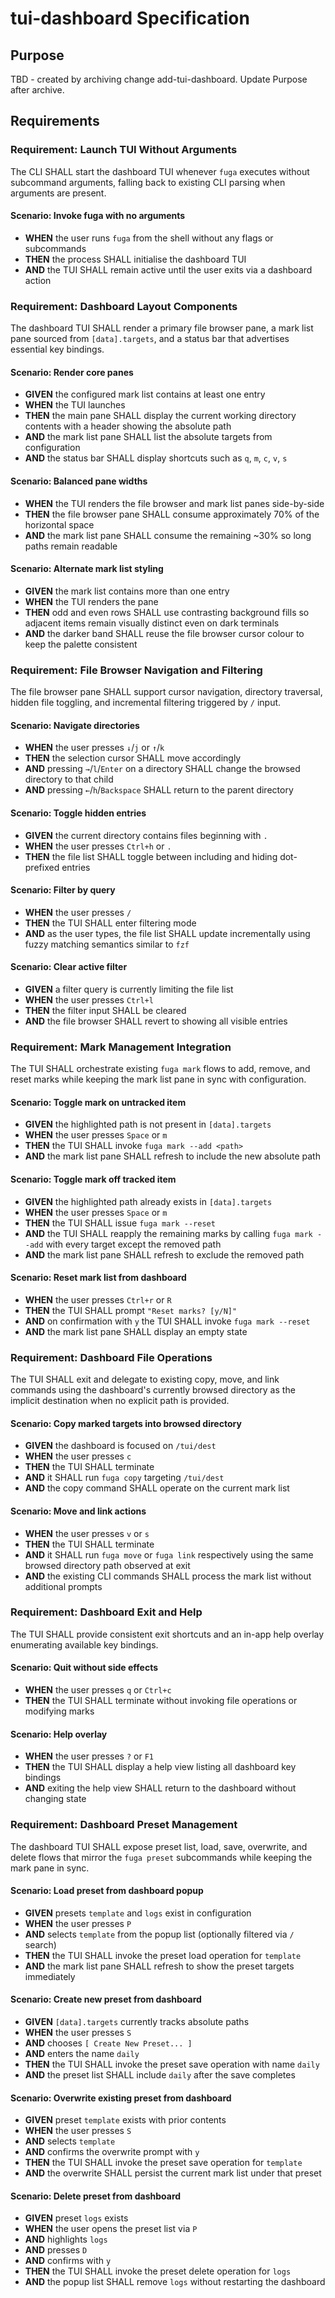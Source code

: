 # tui-dashboard Specification

## Purpose
TBD - created by archiving change add-tui-dashboard. Update Purpose after archive.
## Requirements
### Requirement: Launch TUI Without Arguments
The CLI SHALL start the dashboard TUI whenever `fuga` executes without subcommand arguments, falling back to existing CLI parsing when arguments are present.

#### Scenario: Invoke fuga with no arguments
- **WHEN** the user runs `fuga` from the shell without any flags or subcommands
- **THEN** the process SHALL initialise the dashboard TUI
- **AND** the TUI SHALL remain active until the user exits via a dashboard action

### Requirement: Dashboard Layout Components
The dashboard TUI SHALL render a primary file browser pane, a mark list pane sourced from `[data].targets`, and a status bar that advertises essential key bindings.

#### Scenario: Render core panes
- **GIVEN** the configured mark list contains at least one entry
- **WHEN** the TUI launches
- **THEN** the main pane SHALL display the current working directory contents with a header showing the absolute path
- **AND** the mark list pane SHALL list the absolute targets from configuration
- **AND** the status bar SHALL display shortcuts such as `q`, `m`, `c`, `v`, `s`

#### Scenario: Balanced pane widths
- **WHEN** the TUI renders the file browser and mark list panes side-by-side
- **THEN** the file browser pane SHALL consume approximately 70% of the horizontal space
- **AND** the mark list pane SHALL consume the remaining ~30% so long paths remain readable

#### Scenario: Alternate mark list styling
- **GIVEN** the mark list contains more than one entry
- **WHEN** the TUI renders the pane
- **THEN** odd and even rows SHALL use contrasting background fills so adjacent items remain visually distinct even on dark terminals
- **AND** the darker band SHALL reuse the file browser cursor colour to keep the palette consistent

### Requirement: File Browser Navigation and Filtering
The file browser pane SHALL support cursor navigation, directory traversal, hidden file toggling, and incremental filtering triggered by `/` input.

#### Scenario: Navigate directories
- **WHEN** the user presses `↓`/`j` or `↑`/`k`
- **THEN** the selection cursor SHALL move accordingly
- **AND** pressing `→`/`l`/`Enter` on a directory SHALL change the browsed directory to that child
- **AND** pressing `←`/`h`/`Backspace` SHALL return to the parent directory

#### Scenario: Toggle hidden entries
- **GIVEN** the current directory contains files beginning with `.`
- **WHEN** the user presses `Ctrl+h` or `.`
- **THEN** the file list SHALL toggle between including and hiding dot-prefixed entries

#### Scenario: Filter by query
- **WHEN** the user presses `/`
- **THEN** the TUI SHALL enter filtering mode
- **AND** as the user types, the file list SHALL update incrementally using fuzzy matching semantics similar to `fzf`

#### Scenario: Clear active filter
- **GIVEN** a filter query is currently limiting the file list
- **WHEN** the user presses `Ctrl+l`
- **THEN** the filter input SHALL be cleared
- **AND** the file browser SHALL revert to showing all visible entries

### Requirement: Mark Management Integration
The TUI SHALL orchestrate existing `fuga mark` flows to add, remove, and reset marks while keeping the mark list pane in sync with configuration.

#### Scenario: Toggle mark on untracked item
- **GIVEN** the highlighted path is not present in `[data].targets`
- **WHEN** the user presses `Space` or `m`
- **THEN** the TUI SHALL invoke `fuga mark --add <path>`
- **AND** the mark list pane SHALL refresh to include the new absolute path

#### Scenario: Toggle mark off tracked item
- **GIVEN** the highlighted path already exists in `[data].targets`
- **WHEN** the user presses `Space` or `m`
- **THEN** the TUI SHALL issue `fuga mark --reset`
- **AND** the TUI SHALL reapply the remaining marks by calling `fuga mark --add` with every target except the removed path
- **AND** the mark list pane SHALL refresh to exclude the removed path

#### Scenario: Reset mark list from dashboard
- **WHEN** the user presses `Ctrl+r` or `R`
- **THEN** the TUI SHALL prompt `"Reset marks? [y/N]"`
- **AND** on confirmation with `y` the TUI SHALL invoke `fuga mark --reset`
- **AND** the mark list pane SHALL display an empty state

### Requirement: Dashboard File Operations
The TUI SHALL exit and delegate to existing copy, move, and link commands using the dashboard's currently browsed directory as the implicit destination when no explicit path is provided.

#### Scenario: Copy marked targets into browsed directory
- **GIVEN** the dashboard is focused on `/tui/dest`
- **WHEN** the user presses `c`
- **THEN** the TUI SHALL terminate
- **AND** it SHALL run `fuga copy` targeting `/tui/dest`
- **AND** the copy command SHALL operate on the current mark list

#### Scenario: Move and link actions
- **WHEN** the user presses `v` or `s`
- **THEN** the TUI SHALL terminate
- **AND** it SHALL run `fuga move` or `fuga link` respectively using the same browsed directory path observed at exit
- **AND** the existing CLI commands SHALL process the mark list without additional prompts

### Requirement: Dashboard Exit and Help
The TUI SHALL provide consistent exit shortcuts and an in-app help overlay enumerating available key bindings.

#### Scenario: Quit without side effects
- **WHEN** the user presses `q` or `Ctrl+c`
- **THEN** the TUI SHALL terminate without invoking file operations or modifying marks

#### Scenario: Help overlay
- **WHEN** the user presses `?` or `F1`
- **THEN** the TUI SHALL display a help view listing all dashboard key bindings
- **AND** exiting the help view SHALL return to the dashboard without changing state

### Requirement: Dashboard Preset Management
The dashboard TUI SHALL expose preset list, load, save, overwrite, and delete flows that mirror the `fuga preset` subcommands while keeping the mark pane in sync.

#### Scenario: Load preset from dashboard popup
- **GIVEN** presets `template` and `logs` exist in configuration
- **WHEN** the user presses `P`
- **AND** selects `template` from the popup list (optionally filtered via `/` search)
- **THEN** the TUI SHALL invoke the preset load operation for `template`
- **AND** the mark list pane SHALL refresh to show the preset targets immediately

#### Scenario: Create new preset from dashboard
- **GIVEN** `[data].targets` currently tracks absolute paths
- **WHEN** the user presses `S`
- **AND** chooses `[ Create New Preset... ]`
- **AND** enters the name `daily`
- **THEN** the TUI SHALL invoke the preset save operation with name `daily`
- **AND** the preset list SHALL include `daily` after the save completes

#### Scenario: Overwrite existing preset from dashboard
- **GIVEN** preset `template` exists with prior contents
- **WHEN** the user presses `S`
- **AND** selects `template`
- **AND** confirms the overwrite prompt with `y`
- **THEN** the TUI SHALL invoke the preset save operation for `template`
- **AND** the overwrite SHALL persist the current mark list under that preset

#### Scenario: Delete preset from dashboard
- **GIVEN** preset `logs` exists
- **WHEN** the user opens the preset list via `P`
- **AND** highlights `logs`
- **AND** presses `D`
- **AND** confirms with `y`
- **THEN** the TUI SHALL invoke the preset delete operation for `logs`
- **AND** the popup list SHALL remove `logs` without restarting the dashboard


